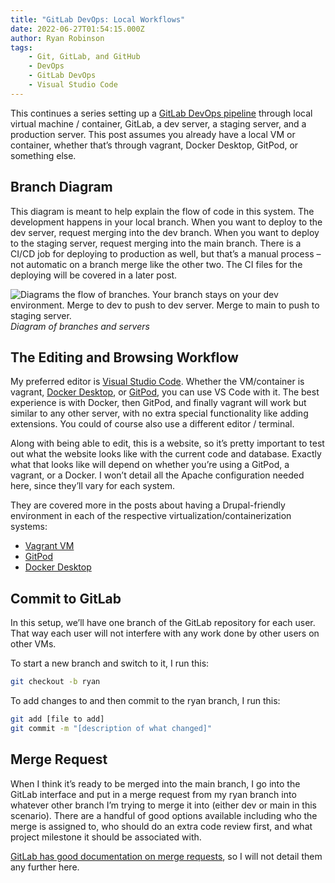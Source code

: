 ```yaml
---
title: "GitLab DevOps: Local Workflows"
date: 2022-06-27T01:54:15.000Z
author: Ryan Robinson
tags:
    - Git, GitLab, and GitHub
    - DevOps
    - GitLab DevOps
    - Visual Studio Code
---
```


This continues a series setting up a [GitLab DevOps pipeline](/tags/gitlab-devops/) through local virtual machine / container, GitLab, a dev server, a staging server, and a production server. This post assumes you already have a local VM or container, whether that’s through vagrant, Docker Desktop, GitPod, or something else.

## Branch Diagram

This diagram is meant to help explain the flow of code in this system. The development happens in your local branch. When you want to deploy to the dev server, request merging into the dev branch. When you want to deploy to the staging server, request merging into the main branch. There is a CI/CD job for deploying to production as well, but that’s a manual process – not automatic on a branch merge like the other two. The CI files for the deploying will be covered in a later post.

![Diagrams the flow of branches. Your branch stays on your dev environment. Merge to dev to push to dev server. Merge to main to push to staging server.](/assets/img/2022/01/Git-Deployment-Workflow.png)
_Diagram of branches and servers_

## The Editing and Browsing Workflow

My preferred editor is [Visual Studio Code](/tags/visual-studio-code/). Whether the VM/container is vagrant, [Docker Desktop](/tags/docker/), or [GitPod](/tags/gitpod/), you can use VS Code with it. The best experience is with Docker, then GitPod, and finally vagrant will work but similar to any other server, with no extra special functionality like adding extensions. You could of course also use a different editor / terminal.

Along with being able to edit, this is a website, so it’s pretty important to test out what the website looks like with the current code and database. Exactly what that looks like will depend on whether you’re using a GitPod, a vagrant, or a Docker. I won’t detail all the Apache configuration needed here, since they’ll vary for each system.

They are covered more in the posts about having a Drupal-friendly environment in each of the respective virtualization/containerization systems:

- [Vagrant VM](/posts/2021/vagrant-oracle-linux-vm/)
- [GitPod](/tags/gitpod-drupal/)
- [Docker Desktop](/tags/drupal-docker/)

## Commit to GitLab

In this setup, we’ll have one branch of the GitLab repository for each user. That way each user will not interfere with any work done by other users on other VMs.

To start a new branch and switch to it, I run this:

```bash
git checkout -b ryan
```

To add changes to and then commit to the ryan branch, I run this:

```bash
git add [file to add]
git commit -m "[description of what changed]"
```

## Merge Request

When I think it’s ready to be merged into the main branch, I go into the GitLab interface and put in a merge request from my ryan branch into whatever other branch I’m trying to merge it into (either dev or main in this scenario). There are a handful of good options available including who the merge is assigned to, who should do an extra code review first, and what project milestone it should be associated with.

[GitLab has good documentation on merge requests](https://docs.gitlab.com/ee/user/project/merge_requests/), so I will not detail them any further here.
